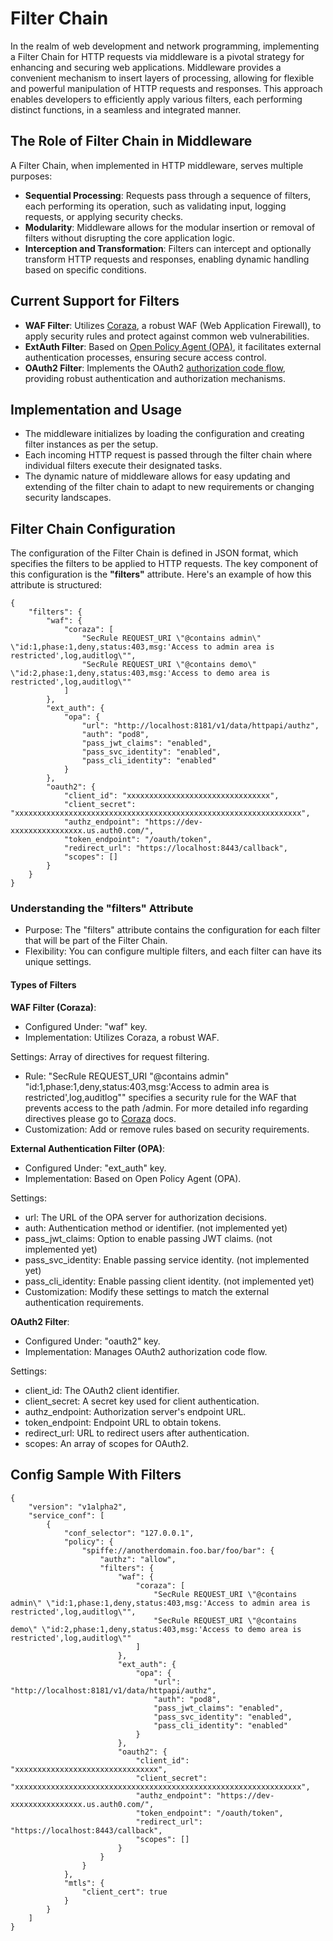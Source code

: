 # Filter Chain

In the realm of web development and network programming, implementing a Filter Chain for HTTP requests via middleware is a pivotal strategy for enhancing and securing web applications. Middleware provides a convenient mechanism to insert layers of processing, allowing for flexible and powerful manipulation of HTTP requests and responses. This approach enables developers to efficiently apply various filters, each performing distinct functions, in a seamless and integrated manner.

## The Role of Filter Chain in Middleware

A Filter Chain, when implemented in HTTP middleware, serves multiple purposes:

- **Sequential Processing**: Requests pass through a sequence of filters, each performing its operation, such as validating input, logging requests, or applying security checks.
- **Modularity**: Middleware allows for the modular insertion or removal of filters without disrupting the core application logic.
- **Interception and Transformation**: Filters can intercept and optionally transform HTTP requests and responses, enabling dynamic handling based on specific conditions.

## Current Support for Filters
- **WAF Filter**: Utilizes [Coraza](https://github.com/corazawaf/coraza), a robust WAF (Web Application Firewall), to apply security rules and protect against common web vulnerabilities. 
- **ExtAuth Filter**: Based on [Open Policy Agent (OPA)](https://www.openpolicyagent.org/), it facilitates external authentication processes, ensuring secure access control.
- **OAuth2 Filter**: Implements the OAuth2 [authorization code flow](https://auth0.com/docs/get-started/authentication-and-authorization-flow/authorization-code-flow), providing robust authentication and authorization mechanisms.

## Implementation and Usage
- The middleware initializes by loading the configuration and creating filter instances as per the setup.
- Each incoming HTTP request is passed through the filter chain where individual filters execute their designated tasks.
- The dynamic nature of middleware allows for easy updating and extending of the filter chain to adapt to new requirements or changing security landscapes.

## Filter Chain Configuration
The configuration of the Filter Chain is defined in JSON format, which specifies the filters to be applied to HTTP requests. The key component of this configuration is the **"filters"** attribute. Here's an example of how this attribute is structured:

```
{
    "filters": {
        "waf": {
            "coraza": [
                "SecRule REQUEST_URI \"@contains admin\" \"id:1,phase:1,deny,status:403,msg:'Access to admin area is restricted',log,auditlog\"",
                "SecRule REQUEST_URI \"@contains demo\" \"id:2,phase:1,deny,status:403,msg:'Access to demo area is restricted',log,auditlog\""
            ]
        },
        "ext_auth": {
            "opa": {
                "url": "http://localhost:8181/v1/data/httpapi/authz",
                "auth": "pod8",
                "pass_jwt_claims": "enabled",
                "pass_svc_identity": "enabled",
                "pass_cli_identity": "enabled"
            }
        },
        "oauth2": {
            "client_id": "xxxxxxxxxxxxxxxxxxxxxxxxxxxxxxxx",
            "client_secret": "xxxxxxxxxxxxxxxxxxxxxxxxxxxxxxxxxxxxxxxxxxxxxxxxxxxxxxxxxxxxxxxx",
            "authz_endpoint": "https://dev-xxxxxxxxxxxxxxxx.us.auth0.com/",
            "token_endpoint": "/oauth/token",
            "redirect_url": "https://localhost:8443/callback",
            "scopes": []
        }
    }
}
```

### Understanding the "filters" Attribute

- Purpose: The "filters" attribute contains the configuration for each filter that will be part of the Filter Chain.
- Flexibility: You can configure multiple filters, and each filter can have its unique settings.

#### Types of Filters

**WAF Filter (Coraza)**:

- Configured Under: "waf" key.
- Implementation: Utilizes Coraza, a robust WAF.

Settings: Array of directives for request filtering.
- Rule: "SecRule REQUEST_URI \"@contains admin\" \"id:1,phase:1,deny,status:403,msg:'Access to admin area is restricted',log,auditlog\"" specifies a security rule for the WAF that prevents access to the path /admin. For more detailed info regarding directives please go to [Coraza](https://coraza.io/docs/seclang/directives/) docs.
- Customization: Add or remove rules based on security requirements.

**External Authentication Filter (OPA)**:

- Configured Under: "ext_auth" key.
- Implementation: Based on Open Policy Agent (OPA).

Settings:
- url: The URL of the OPA server for authorization decisions.
- auth: Authentication method or identifier. (not implemented yet)
- pass_jwt_claims: Option to enable passing JWT claims. (not implemented yet)
- pass_svc_identity: Enable passing service identity. (not implemented yet)
- pass_cli_identity: Enable passing client identity. (not implemented yet)
- Customization: Modify these settings to match the external authentication requirements.

**OAuth2 Filter**:

- Configured Under: "oauth2" key.
- Implementation: Manages OAuth2 authorization code flow.

Settings:
- client_id: The OAuth2 client identifier.
- client_secret: A secret key used for client authentication.
- authz_endpoint: Authorization server's endpoint URL.
- token_endpoint: Endpoint URL to obtain tokens.
- redirect_url: URL to redirect users after authentication.
- scopes: An array of scopes for OAuth2.


##  Config Sample With Filters

```
{
    "version": "v1alpha2",
    "service_conf": [
        {
            "conf_selector": "127.0.0.1",
            "policy": {
                "spiffe://anotherdomain.foo.bar/foo/bar": {
                    "authz": "allow",
                    "filters": {
                        "waf": {
                            "coraza": [
                                "SecRule REQUEST_URI \"@contains admin\" \"id:1,phase:1,deny,status:403,msg:'Access to admin area is restricted',log,auditlog\"",
                                "SecRule REQUEST_URI \"@contains demo\" \"id:2,phase:1,deny,status:403,msg:'Access to demo area is restricted',log,auditlog\""
                            ]
                        },
                        "ext_auth": {
                            "opa": {
                                "url": "http://localhost:8181/v1/data/httpapi/authz",
                                "auth": "pod8",
                                "pass_jwt_claims": "enabled",
                                "pass_svc_identity": "enabled",
                                "pass_cli_identity": "enabled"
                            }
                        },
                        "oauth2": {
                            "client_id": "xxxxxxxxxxxxxxxxxxxxxxxxxxxxxxxx",
                            "client_secret": "xxxxxxxxxxxxxxxxxxxxxxxxxxxxxxxxxxxxxxxxxxxxxxxxxxxxxxxxxxxxxxxx",
                            "authz_endpoint": "https://dev-xxxxxxxxxxxxxxxx.us.auth0.com/",
                            "token_endpoint": "/oauth/token",
                            "redirect_url": "https://localhost:8443/callback",
                            "scopes": []
                        }
                    }
                }
            },
            "mtls": {
                "client_cert": true
            }
        }
    ]
}

```